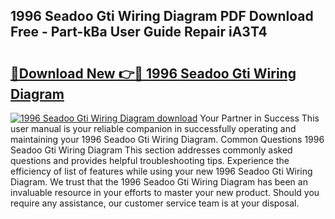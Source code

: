 ## 1996 Seadoo Gti Wiring Diagram PDF Download Free - Part-kBa User Guide Repair iA3T4

# <h2><a href="http://dfseval.blite.top/?on=1996+Seadoo+Gti+Wiring+Diagram">🔗Download New 👉🔴 1996 Seadoo Gti Wiring Diagram</a></h2>

[![1996 Seadoo Gti Wiring Diagram download](https://i.imgur.com/lujVjoI.png)](http://dfseval.blite.top/?on=1996+Seadoo+Gti+Wiring+Diagram)
Your Partner in Success This user manual is your reliable companion in successfully operating and maintaining your 1996 Seadoo Gti Wiring Diagram. Common Questions 1996 Seadoo Gti Wiring Diagram This section addresses commonly asked questions and provides helpful troubleshooting tips. Experience the efficiency of list of features while using your new 1996 Seadoo Gti Wiring Diagram. We trust that the 1996 Seadoo Gti Wiring Diagram has been an invaluable resource in your efforts to master your new product. Should you require any assistance, our customer service team is at your disposal.
